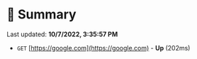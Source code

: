 # 📖 Summary
Last updated: **10/7/2022, 3:35:57 PM**

- `GET` [https://google.com](https://google.com) - **Up** (202ms)
